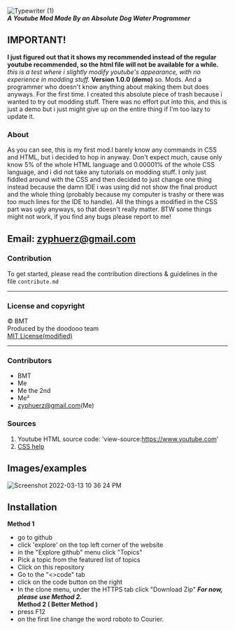 ![Typewriter (1)](https://user-images.githubusercontent.com/96026994/158109324-7690282b-d29d-4c98-816d-73953b623fdc.png)<br>
**_A Youtube Mod Made By an Absolute Dog Water Programmer_**<br>
## IMPORTANT!
**I just figured out that it shows my recommended instead of the regular youtube recommended, so the html file will not be available for a while.**<br>
*this is a test where i slightly modify youtube's appearance, with no experience in modding stuff.*
**Version 1.0.0 (demo)**
so. Mods. And a programmer who doesn't know anything about making them but does anyways. For the first time.
I created this absolute piece of trash because i wanted to try out modding stuff. There was no effort put into this, and this is just a demo but i just might give up on the entire thing if I'm too lazy to update it.


### About
As you can see, this is my first mod.I barely know any commands in CSS and HTML, but i decided to hop in anyway. Don't expect much, cause only know 5% of the whole HTML language and 0.00001% of the whole CSS language, and i did not take any tutorials on modding stuff. I only just fiddled around with the CSS and then decided to just change one thing instead because the damn IDE i was using did not show the final product and the whole thing (probably because my computer is trashy or there was too much lines for the IDE to handle). All the things a modified in the CSS part was ugly anyways, so that doesn't really matter. BTW some things might not work, if you find any bugs please report to me! 

**Email: zyphuerz@gmail.com**
---
### Contribution
To get started, please read the contribution directions & guidelines in the file `contribute.md`

---
### License and copyright
© BMT<br>
Produced by the doodooo team<br>
[MIT License(modified)](https://choosealicense.com/licenses/mit/)

---
### Contributors
 - BMT
 - Me
 - Me the 2nd
 - Me²
 - zyphuerz@gmail.com(Me)

### Sources
1. Youtube HTML source code: 'view-source:https://www.youtube.com'
2. [CSS help](https://www.w3schools.com/css/default.asp)

## Images/examples
![Screenshot 2022-03-13 10 36 24 PM](https://user-images.githubusercontent.com/96026994/158111401-5fce2cb5-8cfa-406b-abfa-0245fea30dc3.png)

## Installation
**Method 1**
 + go to github
 + click 'explore' on the top left corner of the website
 + in the "Explore github" menu click "Topics"
 + Pick a topic from the featured list of topics
 + Click on this repository
 + Go to the "<>code" tab
 + click on the code button on the right
 + In the clone menu, under the HTTPS tab click "Download Zip"
**_For now, please use Method 2._**<br>
**Method 2 ( Better Method )**
+ press F12
+ on the first line change the word roboto to Courier.
